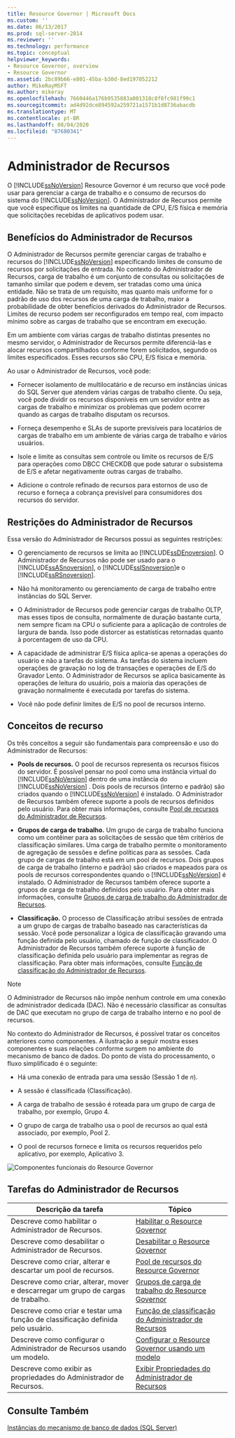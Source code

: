 ```yaml
---
title: Resource Governor | Microsoft Docs
ms.custom: ''
ms.date: 06/13/2017
ms.prod: sql-server-2014
ms.reviewer: ''
ms.technology: performance
ms.topic: conceptual
helpviewer_keywords:
- Resource Governor, overview
- Resource Governor
ms.assetid: 2bc89b66-e801-45ba-b30d-8ed197052212
author: MikeRayMSFT
ms.author: mikeray
ms.openlocfilehash: 7660446a176b9535883a001318c8f8fc981f99c1
ms.sourcegitcommit: ad4d92dce894592a259721a1571b1d8736abacdb
ms.translationtype: MT
ms.contentlocale: pt-BR
ms.lasthandoff: 08/04/2020
ms.locfileid: "87680341"
---
```

# <a name="resource-governor"></a>Administrador de Recursos
  O [!INCLUDE[ssNoVersion](../../../includes/ssnoversion-md.md)] Resource Governor é um recurso que você pode usar para gerenciar a carga de trabalho e o consumo de recursos do sistema do [!INCLUDE[ssNoVersion](../../../includes/ssnoversion-md.md)]. O Administrador de Recursos permite que você especifique os limites na quantidade de CPU, E/S física e memória que solicitações recebidas de aplicativos podem usar.  
  
## <a name="benefits-of-resource-governor"></a>Benefícios do Administrador de Recursos  
 O Administrador de Recursos permite gerenciar cargas de trabalho e recursos do [!INCLUDE[ssNoVersion](../../../includes/ssnoversion-md.md)] especificando limites de consumo de recursos por solicitações de entrada. No contexto do Administrador de Recursos, carga de trabalho é um conjunto de consultas ou solicitações de tamanho similar que podem e devem, ser tratadas como uma única entidade. Não se trata de um requisito, mas quanto mais uniforme for o padrão de uso dos recursos de uma carga de trabalho, maior a probabilidade de obter benefícios derivados do Administrador de Recursos. Limites de recurso podem ser reconfigurados em tempo real, com impacto mínimo sobre as cargas de trabalho que se encontram em execução.  
  
 Em um ambiente com várias cargas de trabalho distintas presentes no mesmo servidor, o Administrador de Recursos permite diferenciá-las e alocar recursos compartilhados conforme forem solicitados, segundo os limites especificados. Esses recursos são CPU, E/S física e memória.  
  
 Ao usar o Administrador de Recursos, você pode:  
  
-   Fornecer isolamento de multilocatário e de recurso em instâncias únicas do SQL Server que atendem várias cargas de trabalho cliente. Ou seja, você pode dividir os recursos disponíveis em um servidor entre as cargas de trabalho e minimizar os problemas que podem ocorrer quando as cargas de trabalho disputam os recursos.  
  
-   Forneça desempenho e SLAs de suporte previsíveis para locatários de cargas de trabalho em um ambiente de várias carga de trabalho e vários usuários.  
  
-   Isole e limite as consultas sem controle ou limite os recursos de E/S para operações como DBCC CHECKDB que pode saturar o subsistema de E/S e afetar negativamente outras cargas de trabalho.  
  
-   Adicione o controle refinado de recursos para estornos de uso de recurso e forneça a cobrança previsível para consumidores dos recursos do servidor.  
  
## <a name="resource-governor-constraints"></a>Restrições do Administrador de Recursos  
 Essa versão do Administrador de Recursos possui as seguintes restrições:  
  
-   O gerenciamento de recursos se limita ao [!INCLUDE[ssDEnoversion](../../includes/ssdenoversion-md.md)]. O Administrador de Recursos não pode ser usado para o [!INCLUDE[ssASnoversion](../../includes/ssasnoversion-md.md)], o [!INCLUDE[ssISnoversion](../../includes/ssisnoversion-md.md)]e o [!INCLUDE[ssRSnoversion](../../includes/ssrsnoversion-md.md)].  
  
-   Não há monitoramento ou gerenciamento de carga de trabalho entre instâncias do SQL Server.  
  
-   O Administrador de Recursos pode gerenciar cargas de trabalho OLTP, mas esses tipos de consulta, normalmente de duração bastante curta, nem sempre ficam na CPU o suficiente para a aplicação de controles de largura de banda. Isso pode distorcer as estatísticas retornadas quanto à porcentagem de uso da CPU.  
  
-   A capacidade de administrar E/S física aplica-se apenas a operações do usuário e não a tarefas do sistema. As tarefas do sistema incluem operações de gravação no log de transações e operações de E/S do Gravador Lento. O Administrador de Recursos se aplica basicamente às operações de leitura do usuário, pois a maioria das operações de gravação normalmente é executada por tarefas do sistema.  
  
-   Você não pode definir limites de E/S no pool de recursos interno.  
  
## <a name="resource-concepts"></a>Conceitos de recurso  
 Os três conceitos a seguir são fundamentais para compreensão e uso do Administrador de Recursos:  
  
-   **Pools de recursos.** O pool de recursos representa os recursos físicos do servidor. É possível pensar no pool como uma instância virtual do [!INCLUDE[ssNoVersion](../../../includes/ssnoversion-md.md)] dentro de uma instância do [!INCLUDE[ssNoVersion](../../../includes/ssnoversion-md.md)] . Dois pools de recursos (interno e padrão) são criados quando o [!INCLUDE[ssNoVersion](../../../includes/ssnoversion-md.md)] é instalado. O Administrador de Recursos também oferece suporte a pools de recursos definidos pelo usuário. Para obter mais informações, consulte [Pool de recursos do Administrador de Recursos](resource-governor-resource-pool.md).  
  
-   **Grupos de carga de trabalho.** Um grupo de carga de trabalho funciona como um contêiner para as solicitações de sessão que têm critérios de classificação similares. Uma carga de trabalho permite o monitoramento de agregação de sessões e define políticas para as sessões. Cada grupo de cargas de trabalho está em um pool de recursos. Dois grupos de carga de trabalho (interno e padrão) são criados e mapeados para os pools de recursos correspondentes quando o [!INCLUDE[ssNoVersion](../../../includes/ssnoversion-md.md)] é instalado. O Administrador de Recursos também oferece suporte a grupos de carga de trabalho definidos pelo usuário. Para obter mais informações, consulte [Grupos de carga de trabalho do Administrador de Recursos](resource-governor-workload-group.md).  
  
-   **Classificação.** O processo de Classificação atribui sessões de entrada a um grupo de cargas de trabalho baseado nas características da sessão. Você pode personalizar a lógica de classificação gravando uma função definida pelo usuário, chamado de função de classificador. O Administrador de Recursos também oferece suporte à função de classificação definida pelo usuário para implementar as regras de classificação. Para obter mais informações, consulte [Função de classificação do Administrador de Recursos](resource-governor-classifier-function.md).  
  
> [!NOTE]  
>  O Administrador de Recursos não impõe nenhum controle em uma conexão de administrador dedicada (DAC). Não é necessário classificar as consultas de DAC que executam no grupo de carga de trabalho interno e no pool de recursos.  
  
 No contexto do Administrador de Recursos, é possível tratar os conceitos anteriores como componentes. A ilustração a seguir mostra esses componentes e suas relações conforme surgem no ambiente do mecanismo de banco de dados. Do ponto de vista do processamento, o fluxo simplificado é o seguinte:  
  
-   Há uma conexão de entrada para uma sessão (Sessão 1 de *n*).  
  
-   A sessão é classificada (Classificação).  
  
-   A carga de trabalho de sessão é roteada para um grupo de carga de trabalho, por exemplo, Grupo 4.  
  
-   O grupo de carga de trabalho usa o pool de recursos ao qual está associado, por exemplo, Pool 2.  
  
-   O pool de recursos fornece e limita os recursos requeridos pelo aplicativo, por exemplo, Aplicativo 3.  
  
 ![Componentes funcionais do Resource Governor](../../database-engine/media/rg-basic-funct-components.gif "Componentes funcionais do Resource Governor")  
  
## <a name="resource-governor-tasks"></a>Tarefas do Administrador de Recursos  
  
|Descrição da tarefa|Tópico|  
|----------------------|-----------|  
|Descreve como habilitar o Administrador de Recursos.|[Habilitar o Resource Governor](resource-governor.md)|  
|Descreve como desabilitar o Administrador de Recursos.|[Desabilitar o Resource Governor](disable-resource-governor.md)|  
|Descreve como criar, alterar e descartar um pool de recursos.|[Pool de recursos do Resource Governor](resource-governor-resource-pool.md)|  
|Descreve como criar, alterar, mover e descarregar um grupo de cargas de trabalho.|[Grupos de carga de trabalho do Resource Governor](resource-governor-workload-group.md)|  
|Descreve como criar e testar uma função de classificação definida pelo usuário.|[Função de classificação do Administrador de Recursos](resource-governor-classifier-function.md)|  
|Descreve como configurar o Administrador de Recursos usando um modelo.|[Configurar o Resource Governor usando um modelo](configure-resource-governor-using-a-template.md)|  
|Descreve como exibir as propriedades do Administrador de Recursos.|[Exibir Propriedades do Administrador de Recursos](view-resource-governor-properties.md)|  
  
## <a name="see-also"></a>Consulte Também  
 [Instâncias do mecanismo de banco de dados &#40;SQL Server&#41;](../../database-engine/configure-windows/database-engine-instances-sql-server.md)  
  
  
